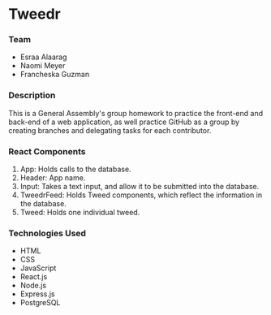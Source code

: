 # Tweedr

### Team

* Esraa Alaarag
* Naomi Meyer
* Francheska Guzman

### Description

This is a General Assembly's group homework to practice the front-end and back-end of a web application, as well practice GitHub as a group by creating branches and delegating tasks for each contributor.

### React Components

1. App: Holds calls to the database.
2. Header: App name.
3. Input: Takes a text input, and allow it to be submitted into the database.
4. TweedrFeed: Holds Tweed components, which reflect the information in the database.
5. Tweed: Holds one individual tweed.

### Technologies Used

* HTML
* CSS
* JavaScript
* React.js
* Node.js
* Express.js
* PostgreSQL
